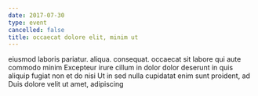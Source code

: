 ```yaml
---
date: 2017-07-30
type: event
cancelled: false
title: occaecat dolore elit, minim ut
---
```

eiusmod laboris pariatur. aliqua. consequat. occaecat sit labore qui aute commodo minim Excepteur irure cillum in dolor dolor deserunt in quis aliquip fugiat non et do nisi Ut in sed nulla cupidatat enim sunt proident, ad Duis dolore velit ut amet, adipiscing
